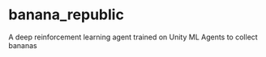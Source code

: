 # banana_republic
A deep reinforcement learning agent trained on Unity ML Agents to collect bananas

